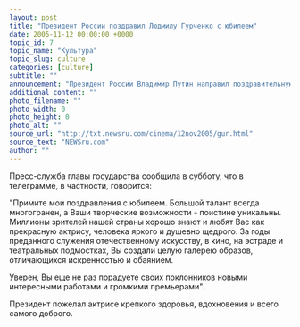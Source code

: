 ```yaml
---
layout: post
title: "Президент России поздравил Людмилу Гурченко с юбилеем"
date: 2005-11-12 00:00:00 +0000
topic_id: 7
topic_name: "Культура"
topic_slug: culture
categories: [culture]
subtitle: ""
announcement: "Президент России Владимир Путин направил поздравительную телеграмму актрисе театра и кино, народной артистке СССР, лауреату Государственной премии РСФСР имени братьев Васильевых Людмиле Гурченко."
additional_content: ""
photo_filename: ""
photo_width: 0
photo_height: 0
photo_alt: ""
source_url: "http://txt.newsru.com/cinema/12nov2005/gur.html"
source_text: "NEWSru.com"
author: ""
---
```

Пресс-служба главы государства сообщила в субботу, что в телеграмме, в частности, говорится:

"Примите мои поздравления с юбилеем. Большой талант всегда многогранен, а Ваши творческие возможности - поистине уникальны. Миллионы зрителей нашей страны хорошо знают и любят Вас как прекрасную актрису, человека яркого и душевно щедрого. За годы преданного служения отечественному искусству, в кино, на эстраде и театральных подмостках, Вы создали целую галерею образов, отличающихся искренностью и обаянием.

Уверен, Вы еще не раз порадуете своих поклонников новыми интересными работами и громкими премьерами".

Президент пожелал актрисе крепкого здоровья, вдохновения и всего самого доброго.
